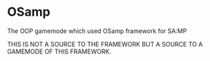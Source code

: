 OSamp
=====

The OOP gamemode which used OSamp framework for SA:MP


THIS IS NOT A SOURCE TO THE FRAMEWORK BUT A SOURCE TO A GAMEMODE OF THIS FRAMEWORK.
